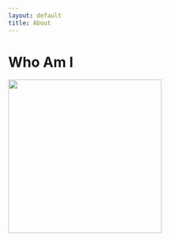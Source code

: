 ```yaml
---
layout: default
title: About
---
```


# Who Am I

<img width="310" alt="" src="https://user-images.githubusercontent.com/37218734/105347166-dd3b5600-5c29-11eb-875d-270e1dc20919.png">
